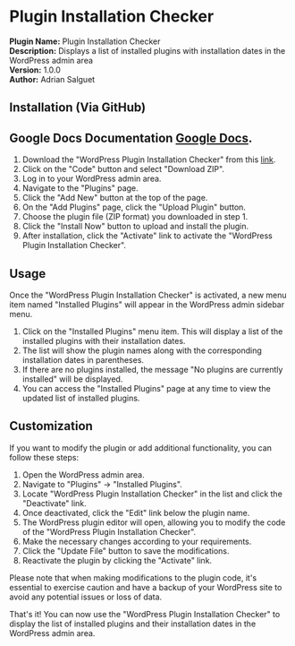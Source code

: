 # Plugin Installation Checker

**Plugin Name:** Plugin Installation Checker  
**Description:** Displays a list of installed plugins with installation dates in the WordPress admin area  
**Version:** 1.0.0  
**Author:** Adrian Salguet

## Installation (Via GitHub)

## Google Docs Documentation [Google Docs](https://docs.google.com/document/d/1Z6hmV1L10LqFzGa_p34wCYY9HT3pumh1eH-TX2OtUlM/edit).

1. Download the "WordPress Plugin Installation Checker" from this [link](https://github.com/vencerConsul/Wordpress-Plugin-Installation-Checker).
2. Click on the "Code" button and select "Download ZIP".
3. Log in to your WordPress admin area.
4. Navigate to the "Plugins" page.
5. Click the "Add New" button at the top of the page.
6. On the "Add Plugins" page, click the "Upload Plugin" button.
7. Choose the plugin file (ZIP format) you downloaded in step 1.
8. Click the "Install Now" button to upload and install the plugin.
9. After installation, click the "Activate" link to activate the "WordPress Plugin Installation Checker".

## Usage

Once the "WordPress Plugin Installation Checker" is activated, a new menu item named "Installed Plugins" will appear in the WordPress admin sidebar menu.
1. Click on the "Installed Plugins" menu item. This will display a list of the installed plugins with their installation dates.
2. The list will show the plugin names along with the corresponding installation dates in parentheses.
3. If there are no plugins installed, the message "No plugins are currently installed" will be displayed.
4. You can access the "Installed Plugins" page at any time to view the updated list of installed plugins.

## Customization

If you want to modify the plugin or add additional functionality, you can follow these steps:

1. Open the WordPress admin area.
2. Navigate to "Plugins" -> "Installed Plugins".
3. Locate "WordPress Plugin Installation Checker" in the list and click the "Deactivate" link.
4. Once deactivated, click the "Edit" link below the plugin name.
5. The WordPress plugin editor will open, allowing you to modify the code of the "WordPress Plugin Installation Checker".
6. Make the necessary changes according to your requirements.
7. Click the "Update File" button to save the modifications.
8. Reactivate the plugin by clicking the "Activate" link.

Please note that when making modifications to the plugin code, it's essential to exercise caution and have a backup of your WordPress site to avoid any potential issues or loss of data.

That's it! You can now use the "WordPress Plugin Installation Checker" to display the list of installed plugins and their installation dates in the WordPress admin area.
